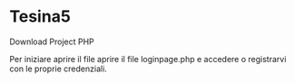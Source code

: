 # Tesina5

Download Project PHP

Per iniziare aprire il file aprire il file loginpage.php e accedere o registrarvi con le proprie credenziali. 
